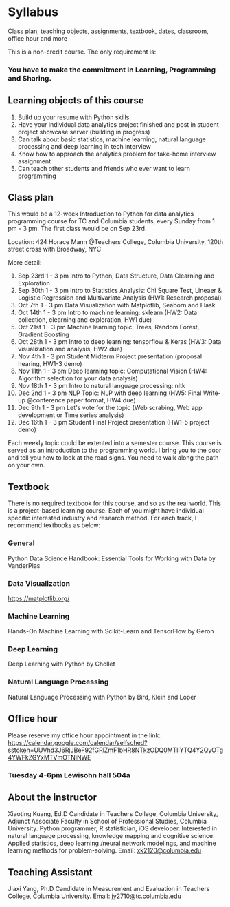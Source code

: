 # Syllabus
Class plan, teaching objects, assignments, textbook, dates, classroom, office hour and more

This is a non-credit course. The only requirement is: 
### You have to make the commitment in Learning, Programming and Sharing.

## Learning objects of this course

1. Build up your resume with Python skills
2. Have your individual data analytics project finished and post in student project showcase server (building in progress)
3. Can talk about basic statistics, machine learning, natural language processing and deep learning in tech interview
4. Know how to approach the analytics problem for take-home interview assignment
4. Can teach other students and friends who ever want to learn programming

## Class plan
This would be a 12-week Introduction to Python for data analytics programming course for TC and Columbia students, every Sunday from 1 pm - 3 pm. The first class would be on Sep 23rd.

Location: 424 Horace Mann @Teachers College, Columbia University, 120th street cross with Broadway, NYC

More detail:
1. Sep 23rd 1 - 3 pm Intro to Python, Data Structure, Data Clearning and Exploration
2. Sep 30th 1 - 3 pm Intro to Statistics Analysis: Chi Square Test, Lineaer & Logistic Regression and Multivariate Analysis (HW1: Research proposal)
3. Oct 7th 1 - 3 pm Data Visualization with Matplotlib, Seaborn and Flask
4. Oct 14th 1 - 3 pm Intro to machine learning: sklearn (HW2: Data collection, clearning and exploration, HW1 due)
5. Oct 21st 1 - 3 pm Machine learning topic: Trees, Random Forest, Gradient Boosting
6. Oct 28th 1 - 3 pm Intro to deep learning: tensorflow & Keras (HW3: Data visualization and analysis, HW2 due)
7. Nov 4th 1 - 3 pm Student Midterm Project presentation (proposal hearing, HW1-3 demo)
8. Nov 11th 1 - 3 pm Deep learning topic: Computational Vision (HW4: Algorithm selection for your data analysis)
9. Nov 18th 1 - 3 pm Intro to natural language processing: nltk
10. Dec 2nd 1 - 3 pm NLP Topic: NLP with deep learning (HW5: Final Write-up @conference paper format, HW4 due)
11. Dec 9th 1 - 3 pm Let's vote for the topic (Web scrabing, Web app development or Time series analysis)
12. Dec 16th 1 - 3 pm Student Final Project presentation (HW1-5 project demo)

Each weekly topic could be extented into a semester course. This course is served as an introduction to the programming world. I bring you to the door and tell you how to look at the road signs. You need to walk along the path on your own.

## Textbook
There is no required textbook for this course, and so as the real world. 
This is a project-based learning course. Each of you might have individual specific interested industry and research method. For each track, I recommend textbooks as below:
### General
Python Data Science Handbook: Essential Tools for Working with Data by VanderPlas
### Data Visualization
https://matplotlib.org/
### Machine Learning
Hands-On Machine Learning with Scikit-Learn and TensorFlow by Géron
### Deep Learning
Deep Learning with Python by Chollet
### Natural Language Processing
Natural Language Processing with Python by Bird, Klein and Loper


## Office hour
Please reserve my office hour appointment in the link:
https://calendar.google.com/calendar/selfsched?sstoken=UUVhd3J6RjJBeF92fGRlZmF1bHR8NTkzODQ0MTliYTQ4Y2QyOTg4YWFkZGYxMTVmOTNiNWE
### Tuesday 4-6pm Lewisohn hall 504a 


## About the instructor
Xiaoting Kuang, Ed.D Candidate in Teachers College, Columbia University, Adjunct Associate Faculty in School of Professional Studies, Columbia University. 
Python programmer, R statistician, iOS developer. Interested in natural language processing, knowledge mapping and cognitive science. Applied statistics, deep learning /neural network modelings, and machine learning methods for problem-solving.
Email: xk2120@columbia.edu

## Teaching Assistant
Jiaxi Yang, Ph.D Candidate in Measurement and Evaluation in Teachers College, Columbia University.
Email: jy2710@tc.columbia.edu
